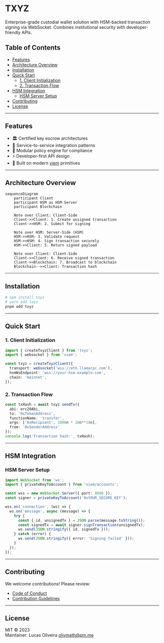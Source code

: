 # **TXYZ**  

Enterprise-grade custodial wallet solution with HSM-backed transaction signing via WebSocket. Combines institutional security with developer-friendly APIs.

## **Table of Contents**
- [Features](#features)
- [Architecture Overview](#architecture-overview)
- [Installation](#installation)
- [Quick Start](#quick-start)
  - [1. Client Initialization](#1-client-initialization)
  - [2. Transaction Flow](#2-transaction-flow)
- [HSM Integration](#hsm-integration)
  - [HSM Server Setup](#hsm-server-setup)
- [Contributing](#contribution)
- [License](#license)

---

## **Features** <a name="features"></a>
- 🏛️ Certified key escrow architectures  
- 🤝 Service-to-service integration patterns  
- 🧩 Modular policy engine for compliance  
- ⚡ Developer-first API design  
- 🔋 Built on modern [viem](https://viem.sh) primitives  

---

## **Architecture Overview** <a name="architecture-overview"></a>

```mermaid
sequenceDiagram
    participant Client
    participant HSM as HSM Server
    participant Blockchain

    Note over Client: Client-Side
    Client->>Client: 1. Create unsigned transaction
    Client->>HSM: 2. Submit for signing
    
    Note over HSM: Server-Side (HSM)
    HSM->>HSM: 3. Validate request
    HSM->>HSM: 4. Sign transaction securely
    HSM->>Client: 5. Return signed payload
    
    Note over Client: Client-Side
    Client->>Client: 6. Receive signed transaction
    Client->>Blockchain: 7. Broadcast to blockchain
    Blockchain-->>Client: Transaction hash
```

---

## **Installation** <a name="installation"></a>
```bash
# npm install txyz
# yarn add txyz
pnpm add txyz
```

---

## **Quick Start** <a name="quick-start"></a>

### 1. Client Initialization <a name="1-client-initialization"></a>
```ts
import { createTxyzClient } from 'txyz';
import { websocket } from 'viem';

const txyz = createTxyzClient({
  transport: websocket('wss://eth.llamarpc.com'),
  hsmWsEndpoint: 'wss://your-hsm.example.com',
  chain: 'mainnet',
});
```

### 2. Transaction Flow <a name="2-transaction-flow"></a>
```ts
const txHash = await txyz.sendTx({
  abi: erc20Abi,
  to: '0xTokenAddress',
  functionName: 'transfer',
  args: ['0xRecipient', 1000n * 10n**18n],
  from: '0xSenderAddress'
});
console.log('Transaction hash:', txHash);
```

---

## **HSM Integration** <a name="hsm-integration"></a>

### HSM Server Setup <a name="hsm-server-setup"></a>
```ts
import WebSocket from 'ws';
import { privateKeyToAccount } from 'viem/accounts';

const wss = new WebSocket.Server({ port: 8080 });
const signer = privateKeyToAccount('0xYOUR_SECURE_KEY');

wss.on('connection', (ws) => {
  ws.on('message', async (message) => {
    try {
      const { id, unsignedTx } = JSON.parse(message.toString());
      const signedTx = await signer.signTransaction(unsignedTx);
      ws.send(JSON.stringify({ id, signedTx }));
    } catch (error) {
      ws.send(JSON.stringify({ error: 'Signing failed' }));
    }
  });
});
```

---

## **Contributing** <a name="contribution"></a>
We welcome contributions! Please review:  
- [Code of Conduct](/CODE_OF_CONDUCT.md)  
- [Contribution Guidelines](/CONTRIBUTING.md)  

---

## **License** <a name="license"></a>
MIT © 2023  
Maintainer: Lucas Oliveira <olivmath@pm.me>
